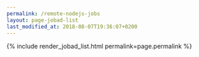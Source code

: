 ```yaml
---
permalink: /remote-nodejs-jobs
layout: page-jobad-list
last_modified_at: 2018-08-07T19:36:07+0200
---
```

{% include render_jobad_list.html permalink=page.permalink %}
